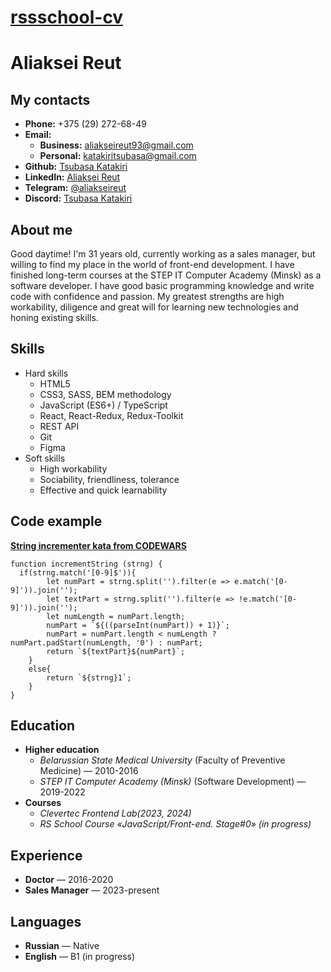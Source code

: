 # [rssschool-cv](https://tsubasakatakiri.github.io/rsschool-cv/cv)

# __Aliaksei Reut__

## __My contacts__

* __Phone:__ +375 (29) 272-68-49
* __Email:__
    + __Business:__ aliakseireut93@gmail.com
    + __Personal:__ katakiritsubasa@gmail.com
* __Github:__ [Tsubasa Katakiri](https://github.com/TsubasaKatakiri)
* __LinkedIn:__ [Aliaksei Reut](https://www.linkedin.com/in/aleksei-reut-bbb89824a/)
* __Telegram:__ [@aliakseireut](https://t.me/Aliaksei_Reut)
* __Discord:__ [Tsubasa Katakiri](discordapp.com/users/844284828114354186)

## __About me__

Good daytime! I'm 31 years old, currently working as a sales manager, but willing to find my place in the world of front-end development. I have finished long-term courses at the STEP IT Computer Academy (Minsk) as a software developer. I have good basic programming knowledge and write code with confidence and passion. My greatest strengths are high workability, diligence and great will for learning new technologies and honing existing skills.

## __Skills__

* Hard skills
    + HTML5
    + CSS3, SASS, BEM methodology
    + JavaScript (ES6+) / TypeScript
    + React, React-Redux, Redux-Toolkit
    + REST API
    + Git
    + Figma
* Soft skills
    + High workability
    + Sociability, friendliness, tolerance
    + Effective and quick learnability

## __Code example__

__[String incrementer kata from CODEWARS](https://www.codewars.com/kata/54a91a4883a7de5d7800009c/javascript)__

```
function incrementString (strng) {
  if(strng.match('[0-9]$')){
        let numPart = strng.split('').filter(e => e.match('[0-9]')).join('');
        let textPart = strng.split('').filter(e => !e.match('[0-9]')).join('');
        let numLength = numPart.length;
        numPart = `${((parseInt(numPart)) + 1)}`;
        numPart = numPart.length < numLength ? numPart.padStart(numLength, '0') : numPart;
        return `${textPart}${numPart}`;
    }
    else{
        return `${strng}1`;
    }
}
```

## __Education__

* __Higher education__
    + _Belarussian State Medical University_ (Faculty of Preventive Medicine) — 2010-2016
    + _STEP IT Computer Academy (Minsk)_ (Software Development) — 2019-2022
* __Courses__
    + _Clevertec Frontend Lab(2023, 2024)_
    + _RS School Course «JavaScript/Front-end. Stage#0» (in progress)_

## __Experience__   

* __Doctor__ — 2016-2020
* __Sales Manager__ — 2023-present

## __Languages__
* __Russian__ — Native
* __English__ — B1 (in progress)
